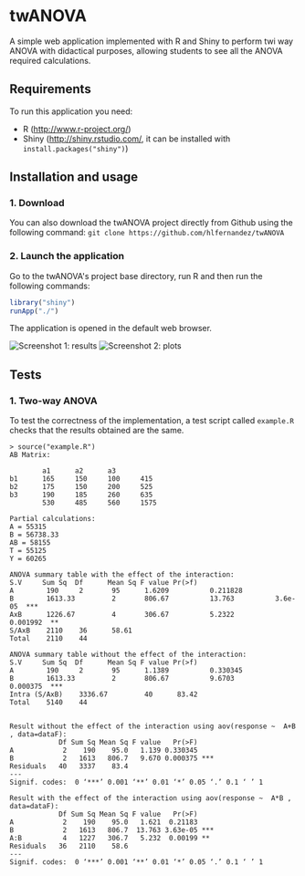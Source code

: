 twANOVA
========================

A simple web application implemented with R and Shiny to perform twi way ANOVA with didactical purposes, allowing students to see all the ANOVA required calculations.

Requirements
------------
To run this application you need:
  - R (http://www.r-project.org/)
  - Shiny (http://shiny.rstudio.com/, it can be installed with `install.packages("shiny")`)
  
Installation and usage
------------
### 1. Download
You can also download the twANOVA project directly from Github using the following command:
`git clone https://github.com/hlfernandez/twANOVA`

### 2. Launch the application

Go to the twANOVA's project base directory, run R and then run the following commands:
```R
library("shiny")
runApp("./")
```

The application is opened in the default web browser.

![Screenshot 1: results](https://raw.github.com/hlfernandez/twANOVA/master/screenshots/screenshot1.png)
![Screenshot 2: plots](https://raw.github.com/hlfernandez/twANOVA/master/screenshots/screenshot2.png)

Tests
------------
### 1. Two-way ANOVA

To test the correctness of the implementation, a test script called `example.R` checks that the results obtained are the same.

```
> source("example.R")
AB Matrix:

        a1      a2      a3 
b1      165     150     100     415
b2      175     150     200     525
b3      190     185     260     635
        530     485     560     1575

Partial calculations:
A = 55315 
B = 56738.33 
AB = 58155 
T = 55125 
Y = 60265 

ANOVA summary table with the effect of the interaction:
S.V     Sum Sq  Df      Mean Sq F value Pr(>f)
A        190     2       95      1.6209          0.211828   
B        1613.33         2       806.67          13.763          3.6e-05  *** 
AxB      1226.67         4       306.67          5.2322          0.001992  ** 
S/AxB    2110    36      58.61 
Total    2110    44 

ANOVA summary table without the effect of the interaction:
S.V     Sum Sq  Df      Mean Sq F value Pr(>f)
A        190     2       95      1.1389          0.330345   
B        1613.33         2       806.67          9.6703          0.000375  *** 
Intra (S/AxB)    3336.67         40      83.42 
Total    5140    44 


Result without the effect of the interaction using aov(response ~  A+B , data=dataF):
            Df Sum Sq Mean Sq F value   Pr(>F)    
A            2    190    95.0   1.139 0.330345    
B            2   1613   806.7   9.670 0.000375 ***
Residuals   40   3337    83.4                     
---
Signif. codes:  0 ‘***’ 0.001 ‘**’ 0.01 ‘*’ 0.05 ‘.’ 0.1 ‘ ’ 1

Result with the effect of the interaction using aov(response ~  A*B , data=dataF):
            Df Sum Sq Mean Sq F value   Pr(>F)    
A            2    190    95.0   1.621  0.21183    
B            2   1613   806.7  13.763 3.63e-05 ***
A:B          4   1227   306.7   5.232  0.00199 ** 
Residuals   36   2110    58.6                     
---
Signif. codes:  0 ‘***’ 0.001 ‘**’ 0.01 ‘*’ 0.05 ‘.’ 0.1 ‘ ’ 1

```